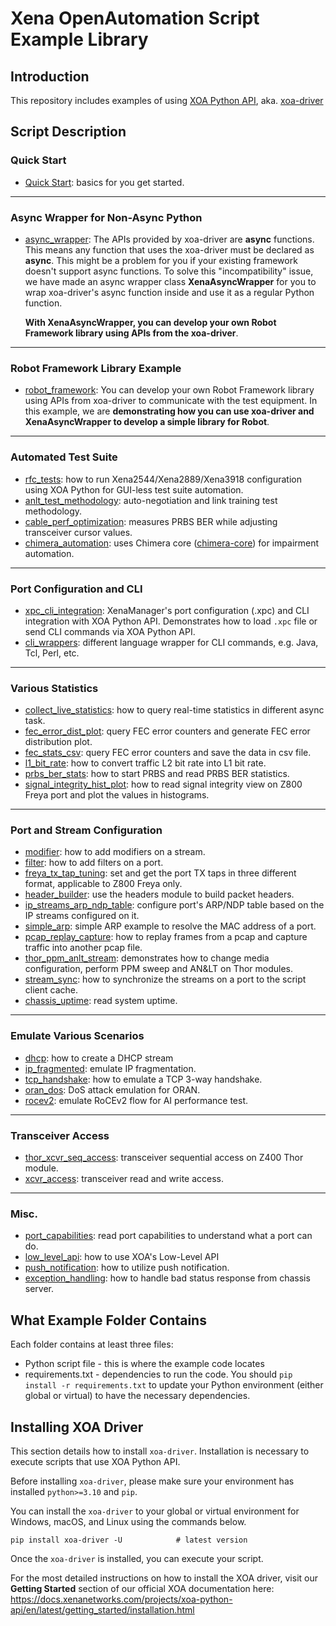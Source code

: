 # Xena OpenAutomation Script Example Library

## Introduction

This repository includes examples of using [XOA Python API](https://docs.xenanetworks.com/projects/xoa-python-api), aka. [xoa-driver](https://pypi.org/project/xoa-driver/)

## Script Description

### Quick Start

* [Quick Start](https://github.com/xenanetworks/open-automation-script-library/tree/main/quick_start): basics for you get started. 

---

### Async Wrapper for Non-Async Python

* [async_wrapper](https://github.com/xenanetworks/open-automation-script-library/tree/main/async_wrapper): The APIs provided by xoa-driver are **async** functions. This means any function that uses the xoa-driver must be declared as **async**. This might be a problem for you if your existing framework doesn't support async functions. To solve this "incompatibility" issue, we have made an async wrapper class **XenaAsyncWrapper** for you to wrap xoa-driver's async function inside and use it as a regular Python function.

  **With XenaAsyncWrapper, you can develop your own Robot Framework library using APIs from the xoa-driver**.

---

### Robot Framework Library Example

* [robot_framework](https://github.com/xenanetworks/open-automation-script-library/tree/main/robot_framework): You can develop your own Robot Framework library using APIs from xoa-driver to communicate with the test equipment. In this example, we are **demonstrating how you can use xoa-driver and XenaAsyncWrapper to develop a simple library for Robot**.

---

### Automated Test Suite

* [rfc_tests](https://github.com/xenanetworks/open-automation-script-library/tree/main/rfc_tests): how to run Xena2544/Xena2889/Xena3918 configuration using XOA Python for GUI-less test suite automation.
* [anlt_test_methodology](https://github.com/xenanetworks/open-automation-script-library/tree/main/anlt_test_methodology): auto-negotiation and link training test methodology.
* [cable_perf_optimization](https://github.com/xenanetworks/open-automation-script-library/tree/main/cable_perf_optimization): measures PRBS BER while adjusting transceiver cursor values.
* [chimera_automation](https://github.com/xenanetworks/open-automation-script-library/tree/main/chimera_automation): uses Chimera core ([chimera-core](https://pypi.org/project/chimera-core/)) for impairment automation.

---

### Port Configuration and CLI

* [xpc_cli_integration](https://github.com/xenanetworks/open-automation-script-library/tree/main/xpc_cli_integration): XenaManager's port configuration (.xpc) and CLI integration with XOA Python API. Demonstrates how to load ``.xpc`` file or send CLI commands via XOA Python API.
* [cli_wrappers](https://github.com/xenanetworks/open-automation-script-library/tree/main/cli_wrappers): different language wrapper for CLI commands, e.g. Java, Tcl, Perl, etc.

---

### Various Statistics

* [collect_live_statistics](https://github.com/xenanetworks/open-automation-script-library/tree/main/collect_live_statistics): how to query real-time statistics in different async task.
* [fec_error_dist_plot](https://github.com/xenanetworks/open-automation-script-library/tree/main/fec_error_dist_plot): query FEC error counters and generate FEC error distribution plot.
* [fec_stats_csv](https://github.com/xenanetworks/open-automation-script-library/tree/main/fec_stats_csv): query FEC error counters and save the data in csv file.
* [l1_bit_rate](https://github.com/xenanetworks/open-automation-script-library/tree/main/l1_bit_rate): how to convert traffic L2 bit rate into L1 bit rate.
* [prbs_ber_stats](https://github.com/xenanetworks/open-automation-script-library/tree/main/prbs_ber_stats): how to start PRBS and read PRBS BER statistics.
* [signal_integrity_hist_plot](https://github.com/xenanetworks/open-automation-script-library/tree/main/signal_integrity_hist_plot): how to read signal integrity view on Z800 Freya port and plot the values in histograms.

---

### Port and Stream Configuration

* [modifier](https://github.com/xenanetworks/open-automation-script-library/tree/main/modifier): how to add modifiers on a stream.
* [filter](https://github.com/xenanetworks/open-automation-script-library/tree/main/filter): how to add filters on a port.
* [freya_tx_tap_tuning](https://github.com/xenanetworks/open-automation-script-library/tree/main/freya_tx_tap_tuning): set and get the port TX taps in three different format, applicable to Z800 Freya only.
* [header_builder](https://github.com/xenanetworks/open-automation-script-library/tree/main/header_builder): use the headers module to build packet headers.
* [ip_streams_arp_ndp_table](https://github.com/xenanetworks/open-automation-script-library/tree/main/ip_streams_arp_ndp_table): configure port's ARP/NDP table based on the IP streams configured on it.
* [simple_arp](https://github.com/xenanetworks/open-automation-script-library/tree/main/simple_arp): simple ARP example to resolve the MAC address of a port.
* [pcap_replay_capture](https://github.com/xenanetworks/open-automation-script-library/tree/main/pcap_replay_capture): how to replay frames from a pcap and capture traffic into another pcap file.
* [thor_ppm_anlt_stream](https://github.com/xenanetworks/open-automation-script-library/tree/main/thor_ppm_anlt_stream): demonstrates how to change media configuration, perform PPM sweep and AN&LT on Thor modules.
* [stream_sync](https://github.com/xenanetworks/open-automation-script-library/tree/main/stream_sync): how to synchronize the streams on a port to the script client cache.
* [chassis_uptime](https://github.com/xenanetworks/open-automation-script-library/tree/main/chassis_uptime): read system uptime.

---

### Emulate Various Scenarios
* [dhcp](https://github.com/xenanetworks/open-automation-script-library/tree/main/dhcp): how to create a DHCP stream
* [ip_fragmented](https://github.com/xenanetworks/open-automation-script-library/tree/main/ip_fragmented): emulate IP fragmentation.
* [tcp_handshake](https://github.com/xenanetworks/open-automation-script-library/tree/main/tcp_handshake): how to emulate a TCP 3-way handshake.
* [oran_dos](https://github.com/xenanetworks/open-automation-script-library/tree/main/oran_dos): DoS attack emulation for ORAN.
* [rocev2](https://github.com/xenanetworks/open-automation-script-library/tree/main/rocev2): emulate RoCEv2 flow for AI performance test.

---

### Transceiver Access
* [thor_xcvr_seq_access](https://github.com/xenanetworks/open-automation-script-library/tree/main/thor_xcvr_seq_access): transceiver sequential access on Z400 Thor module.
* [xcvr_access](https://github.com/xenanetworks/open-automation-script-library/tree/main/xcvr_access): transceiver read and write access.

---

### Misc.
* [port_capabilities](https://github.com/xenanetworks/open-automation-script-library/tree/main/port_capabilities): read port capabilities to understand what a port can do.
* [low_level_api](https://github.com/xenanetworks/open-automation-script-library/tree/main/low_level_api): how to use XOA's Low-Level API
* [push_notification](https://github.com/xenanetworks/open-automation-script-library/tree/main/push_notification): how to utilize push notification.
* [exception_handling](https://github.com/xenanetworks/open-automation-script-library/tree/main/exception_handling): how to handle bad status response from chassis server.

## What Example Folder Contains

Each folder contains at least three files:

* Python script file - this is where the example code locates
* requirements.txt - dependencies to run the code. You should `pip install -r requirements.txt` to update your Python environment (either global or virtual) to have the necessary dependencies.

## Installing XOA Driver

This section details how to install `xoa-driver`. Installation is necessary to execute scripts that use XOA Python API.

Before installing `xoa-driver`, please make sure your environment has installed `python>=3.10` and `pip`.

You can install the `xoa-driver` to your global or virtual environment for Windows, macOS, and Linux using the commands below. 
```
pip install xoa-driver -U            # latest version
```

Once the `xoa-driver` is installed, you can execute your script.

For the most detailed instructions on how to install the XOA driver, visit our **Getting Started** section of our official XOA documentation here: https://docs.xenanetworks.com/projects/xoa-python-api/en/latest/getting_started/installation.html